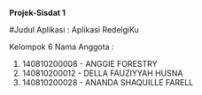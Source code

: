 **Projek-Sisdat 1**

#Judul Aplikasi : Aplikasi RedelgiKu

Kelompok 6
Nama Anggota :

1. 140810200008 - ANGGIE FORESTRY
2. 140810200012 - DELLA FAUZIYYAH HUSNA
3. 140810200028 - ANANDA SHAQUILLE FARELL
